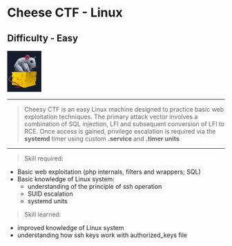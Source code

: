 
# Cheese CTF - Linux

## Difficulty - Easy

![cheeseCTF_logo](./screenshots/cheeseCTF_logo.png)

---

> Cheesy CTF is an easy Linux machine designed to practice basic web exploitation techniques. The primary attack vector involves
> a combination of SQL injection, LFI and subsequent conversion of LFI to RCE. Once access is gained, privilege escalation
> is required via the **systemd** timer using custom **.service** and **.timer units**

---

> Skill required:

- Basic web exploitation (php internals, filters and wrappers; SQL)
- Basic knowledge of Linux system:
	- understanding of the principle of ssh operation
	- SUID escalation
	- systemd units

> Skill learned:

- improved knowledge of Linux system
- understanding how ssh keys work with authorized_keys file


